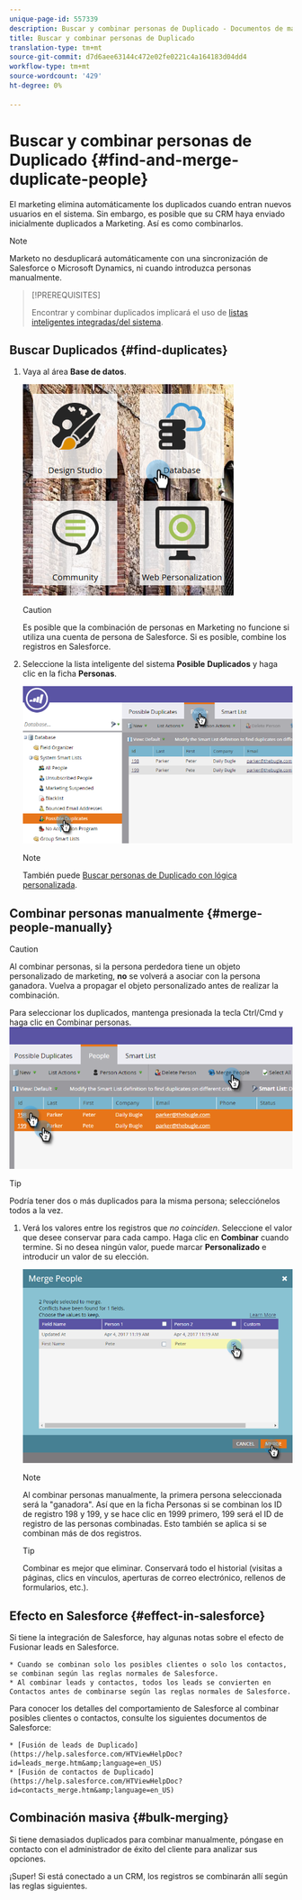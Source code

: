 ```yaml
---
unique-page-id: 557339
description: Buscar y combinar personas de Duplicado - Documentos de marketing - Documentación del producto
title: Buscar y combinar personas de Duplicado
translation-type: tm+mt
source-git-commit: d7d6aee63144c472e02fe0221c4a164183d04dd4
workflow-type: tm+mt
source-wordcount: '429'
ht-degree: 0%

---
```



# Buscar y combinar personas de Duplicado {#find-and-merge-duplicate-people}

El marketing elimina automáticamente los duplicados cuando entran nuevos usuarios en el sistema. Sin embargo, es posible que su CRM haya enviado inicialmente duplicados a Marketing. Así es como combinarlos.

>[!NOTE]
>
>Marketo no desduplicará automáticamente con una sincronización de Salesforce o Microsoft Dynamics, ni cuando introduzca personas manualmente.

>[!PREREQUISITES]
>
>Encontrar y combinar duplicados implicará el uso de [listas inteligentes integradas/del sistema](../../../../product-docs/core-marketo-concepts/smart-lists-and-static-lists/using-smart-lists/use-built-in-system-smart-lists.md).

## Buscar Duplicados {#find-duplicates}

1. Vaya al área **Base de datos**.

   ![](assets/db.png)

   >[!CAUTION]
   >
   >Es posible que la combinación de personas en Marketing no funcione si utiliza una cuenta de persona de Salesforce. Si es posible, combine los registros en Salesforce.

1. Seleccione la lista inteligente del sistema **Posible** **Duplicados** y haga clic en la ficha **Personas**.

   ![](assets/two.png)

   >[!NOTE]
   >
   >También puede [Buscar personas de Duplicado con lógica personalizada](find-duplicate-people-with-custom-logic.md).

## Combinar personas manualmente {#merge-people-manually}

>[!CAUTION]
>
>Al combinar personas, si la persona perdedora tiene un objeto personalizado de marketing, **no** se volverá a asociar con la persona ganadora. Vuelva a propagar el objeto personalizado antes de realizar la combinación.

Para seleccionar los duplicados, mantenga presionada la tecla Ctrl/Cmd y haga clic en Combinar personas.
![](assets/three.png)

>[!TIP]
>
>Podría tener dos o más duplicados para la misma persona; selecciónelos todos a la vez.

1. Verá los valores entre los registros que *no coinciden*. Seleccione el valor que desee conservar para cada campo. Haga clic en **Combinar** cuando termine. Si no desea ningún valor, puede marcar **Personalizado** e introducir un valor de su elección.

   ![](assets/four.png)

   >[!NOTE]
   >
   >Al combinar personas manualmente, la primera persona seleccionada será la &quot;ganadora&quot;. Así que en la ficha Personas si se combinan los ID de registro 198 y 199, y se hace clic en 1999 primero, 199 será el ID de registro de las personas combinadas. Esto también se aplica si se combinan más de dos registros.

   >[!TIP]
   >
   >Combinar es mejor que eliminar. Conservará todo el historial (visitas a páginas, clics en vínculos, aperturas de correo electrónico, rellenos de formularios, etc.).

## Efecto en Salesforce {#effect-in-salesforce}

Si tiene la integración de Salesforce, hay algunas notas sobre el efecto de Fusionar leads en Salesforce.

    * Cuando se combinan solo los posibles clientes o solo los contactos, se combinan según las reglas normales de Salesforce.
    * Al combinar leads y contactos, todos los leads se convierten en Contactos antes de combinarse según las reglas normales de Salesforce.

Para conocer los detalles del comportamiento de Salesforce al combinar posibles clientes o contactos, consulte los siguientes documentos de Salesforce:

    * [Fusión de leads de Duplicado](https://help.salesforce.com/HTViewHelpDoc?id=leads_merge.htm&amp;language=en_US)
    * [Fusión de contactos de Duplicado](https://help.salesforce.com/HTViewHelpDoc?id=contacts_merge.htm&amp;language=en_US)

## Combinación masiva {#bulk-merging}

Si tiene demasiados duplicados para combinar manualmente, póngase en contacto con el administrador de éxito del cliente para analizar sus opciones.

¡Super! Si está conectado a un CRM, los registros se combinarán allí según las reglas siguientes.